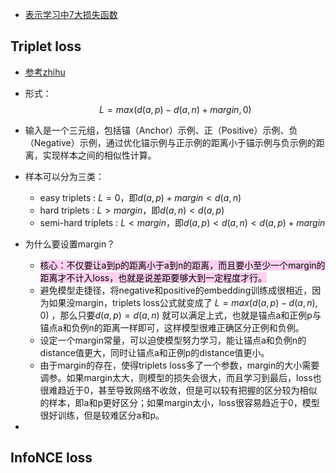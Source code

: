 - [表示学习中7大损失函数]()
## Triplet loss
- [参考zhihu](https://zhuanlan.zhihu.com/p/171627918)
- 形式：$$L=max(d(a,p)-d(a,n)+margin, 0)$$
- 输入是一个三元组，包括锚（Anchor）示例、正（Positive）示例、负（Negative）示例，通过优化锚示例与正示例的距离小于锚示例与负示例的距离，实现样本之间的相似性计算。
- 样本可以分为三类：
	- easy triplets : $L=0$，即$d(a,p)+margin<d(a,n)$
	- hard triplets : $L > margin$，即$d(a,n) < d(a,p)$ 
	- semi-hard triplets : $L < margin$，即$d(a,p)<d(a,n)<d(a,p)+margin$
- 为什么要设置margin？
	- <mark style="background: #FFB8EBA6;">核心：不仅要让a到p的距离小于a到n的距离，而且要小至少一个margin的距离才不计入loss，也就是说差距要够大到一定程度才行。</mark>
	- 避免模型走捷径，将negative和positive的embedding训练成很相近，因为如果没margin，triplets loss公式就变成了 $L=max(d(a,p)-d(a,n),0)$ ，那么只要$d(a,p)=d(a,n)$ 就可以满足上式，也就是锚点a和正例p与锚点a和负例n的距离一样即可，这样模型很难正确区分正例和负例。
	- 设定一个margin常量，可以迫使模型努力学习，能让锚点a和负例n的distance值更大，同时让锚点a和正例p的distance值更小。
	- 由于margin的存在，使得triplets loss多了一个参数，margin的大小需要调参。如果margin太大，则模型的损失会很大，而且学习到最后，loss也很难趋近于0，甚至导致网络不收敛，但是可以较有把握的区分较为相似的样本，即a和p更好区分；如果margin太小，loss很容易趋近于0，模型很好训练，但是较难区分a和p。

- 

## InfoNCE loss
